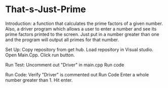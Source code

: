 # That-s-Just-Prime

Introduction:
a function that calculates the prime factors of a given number. Also, a driver program which allows a user to enter a number and see its prime factors printed to the screen. Just put in a number greater than one and the program will output all primes for that number.

Set Up:
Copy repository from get hub.
Load repository in Visual studio.
Open Main.Cpp.
Click run button.

Run Test:
Uncomment out "Driver" in main.cpp
Run code

Run Code:
Verify "Driver" is commented out
Run Code
Enter a whole number greater than 1.
Hit enter.